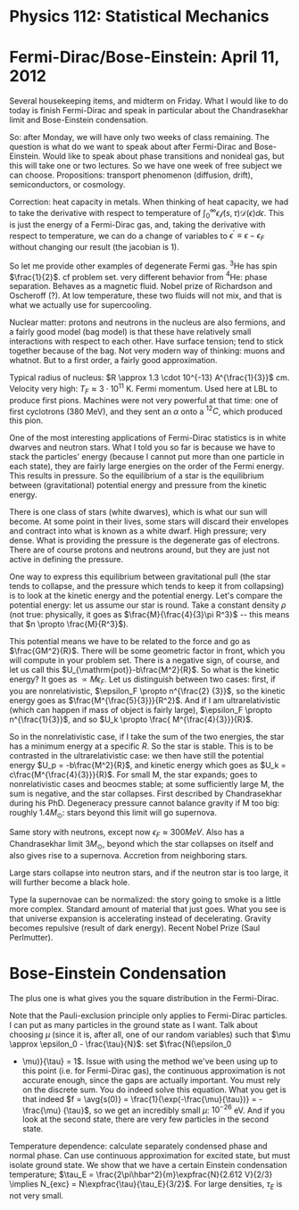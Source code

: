Physics 112: Statistical Mechanics
==================================
Fermi-Dirac/Bose-Einstein: April 11, 2012
=========================================
Several housekeeping items, and midterm on Friday. What I would like to do
today is finish Fermi-Dirac and speak in particular about the Chandrasekhar
limit and Bose-Einstein condensation.

So: after Monday, we will have only two weeks of class remaining. The
question is what do we want to speak about after Fermi-Dirac and
Bose-Einstein. Would like to speak about phase transitions and nonideal
gas, but this will take one or two lectures. So we have one week of free
subject we can choose. Propositions: transport phenomenon (diffusion,
drift), semiconductors, or cosmology.

Correction: heat capacity in metals. When thinking of heat capacity, we had
to take the derivative with respect to temperature of $\int_0^\infty
\epsilon \mathcal{f}(s,\tau)\mathcal{D}(\epsilon)d\epsilon$. This is just
the energy of a Fermi-Dirac gas, and, taking the derivative with respect to
temperature, we can do a change of variables to $\epsilon^\prime \equiv
\epsilon - \epsilon_F$ without changing our result (the jacobian is 1).

So let me provide other examples of degenerate Fermi gas. $^3$He has spin
$\frac{1}{2}$. cf problem set. very different behavior from $^4$He: phase
separation. Behaves as a magnetic fluid. Nobel prize of Richardson and
Oscheroff (?). At low temperature, these two fluids will not mix, and that
is what we actually use for supercooling.

Nuclear matter: protons and neutrons in the nucleus are also fermions, and
a fairly good model (bag model) is that these have relatively small
interactions with respect to each other. Have surface tension; tend to
stick together because of the bag. Not very modern way of thinking: muons
and whatnot. But to a first order, a fairly good approximation.

Typical radius of nucleus: $R \approx 1.3 \cdot 10^{-13} A^{\frac{1}{3}}$
cm. Velocity very high: $T_F \approx 3 \cdot 10^{11}$ K. Fermi
momentum. Used here at LBL to produce first pions. Machines were not very
powerful at that time: one of first cyclotrons (380 MeV), and they sent an
$\alpha$ onto a $^{12}C$, which produced this pion.

One of the most interesting applications of Fermi-Dirac statistics is in
white dwarves and neutron stars. What I told you so far is because we have
to stack the particles' energy (because I cannot put more than one particle
in each state), they are fairly large energies on the order of the Fermi
energy. This results in pressure. So the equilibrium of a star is the
equilibrium between (gravitational) potential energy and pressure from the
kinetic energy.

There is one class of stars (white dwarves), which is what our sun will
become. At some point in their lives, some stars will discard their
envelopes and contract into what is known as a white dwarf. High pressure;
very dense. What is providing the pressure is the degenerate gas of
electrons. There are of course protons and neutrons around, but they are
just not active in defining the pressure.

One way to express this equilibrium between gravitational pull (the star
tends to collapse, and the pressure which tends to keep it from collapsing)
is to look at the kinetic energy and the potential energy. Let's compare
the potential energy: let us assume our star is round. Take a constant
density $\rho$ (not true: physically, it goes as $\frac{M}{\frac{4}{3}\pi
R^3}$ -- this means that $n \propto \frac{M}{R^3}$).

This potential means we have to be related to the force and go as
$\frac{GM^2}{R}$. There will be some geometric factor in front, which you
will compute in your problem set. There is a negative sign, of course, and
let us call this $U_{\mathrm{pot}}-b\frac{M^2}{R}$. So what is the kinetic
energy? It goes as $\propto M\epsilon_F$. Let us distinguish between two
cases: first, if you are nonrelativistic, $\epsilon_F \propto n^{\frac{2}
{3}}$, so the kinetic energy goes as $\frac{M^{\frac{5}{3}}}{R^2}$. And if
I am ultrarelativistic (which can happen if mass of object is fairly
large), $\epsilon_F \propto n^{\frac{1}{3}}$, and so $U_k \propto \frac{
M^{\frac{4}{3}}}{R}$.

So in the nonrelativistic case, if I take the sum of the two energies, the
star has a minimum energy at a specific $R$. So the star is stable. This is
to be contrasted in the ultrarelativistic case: we then have still the
potential energy $U_p = -b\frac{M^2}{R}$, and kinetic energy which goes as
$U_k = c\frac{M^{\frac{4}{3}}}{R}$. For small M, the star expands; goes to
nonrelativistic cases and beocmes stable; at some sufficiently large M, the
sum is negative, and the star collapses. First described by Chandrasekhar
during his PhD. Degeneracy pressure cannot balance gravity if M too big:
roughly $1.4 M_\odot$: stars beyond this limit will go supernova.

Same story with neutrons, except now $\epsilon_F \approx 300 MeV$. Also has
a Chandrasekhar limit $3 M_\odot$, beyond which the star collapses on
itself and also gives rise to a supernova. Accretion from neighboring
stars.

Large stars collapse into neutron stars, and if the neutron star is too
large, it will further become a black hole.

Type Ia supernovae can be normalized: the story going to smoke is a little
more complex. Standard amount of material that just goes. What you see is
that universe expansion is accelerating instead of decelerating. Gravity
becomes repulsive (result of dark energy). Recent Nobel Prize (Saul
Perlmutter).

Bose-Einstein Condensation
==========================
The plus one is what gives you the square distribution in the Fermi-Dirac.

Note that the Pauli-exclusion principle only applies to Fermi-Dirac
particles. I can put as many particles in the ground state as I want. Talk
about choosing $\mu$ (since it is, after all, one of our random variables)
such that $\mu \approx \epsilon_0 - \frac{\tau}{N}$: set $\frac{N(\epsilon_0
- \mu)}{\tau} = 1$. Issue with using the method we've been using up to this
point (i.e. for Fermi-Dirac gas), the continuous approximation is not
accurate enough, since the gaps are actually important. You must rely on
the discrete sum. You do indeed solve this equation. What you get is that
indeed $f = \avg{s(0)} = \frac{1}{\exp(-\frac{\mu}{\tau})} = -\frac{\mu}
{\tau}$, so we get an incredibly small $\mu$: $10^{-26}$ eV. And if you
look at the second state, there are very few particles in the second state.

Temperature dependence: calculate separately condensed phase and normal
phase. Can use continuous approximation for excited state, but must isolate
ground state. We show that we have a certain Einstein condensation
temperature; $\tau_E = \frac{2\pi\hbar^2}{m}\expfrac{N}{2.612 V}{2/3}
\implies N_{exc} = N\expfrac{\tau}{\tau_E}{3/2}$. For large densities,
$\tau_E$ is not very small. 
